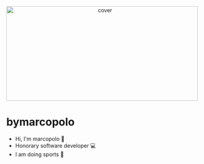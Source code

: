 <div align="center">
<img width="100%" height = "250px" src="https://technosoftacademy.io/wp-content/uploads/2018/08/web-developement-banner.png" alt="cover" />
</div>

<h1 align="left">bymarcopolo</h1>

- Hi, I'm marcopolo 👋
- Honorary software developer 💻
- I am doing sports 💪
